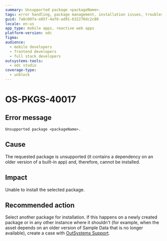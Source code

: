 ```yaml
---
summary: Unsupported package <packageName>.
tags: error handling, package management, installation issues, troubleshooting, support
guid: 7a0c00fa-e85f-4af6-ad91-632270dc2c80
locale: en-us
app_type: mobile apps, reactive web apps
platform-version: odc
figma:
audience:
  - mobile developers
  - frontend developers
  - full stack developers
outsystems-tools:
  - odc studio
coverage-type:
  - unblock
---
```


# OS-PKGS-40017

## Error message

`Unsupported package <packageName>.`

## Cause

The requested package is unsupported (it contains a dependency on an older version of a built-in app) and, therefore, cannot be installed.

## Impact

Unable to install the selected package.

## Recommended action

Select another package for installation.
If this happens on a newly created package or in any other instance where it shouldn't (for example, when the asset depends on an older version of Sample Data that is no longer available), create a case with [OutSystems Support](https://www.outsystems.com/support/portal/open-support-case?ErrorCode=OS-PKGS-40017).
